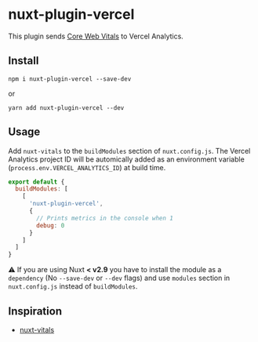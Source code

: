 # nuxt-plugin-vercel

This plugin sends [Core Web Vitals](https://web.dev/vitals/) to Vercel Analytics.

## Install

`npm i nuxt-plugin-vercel --save-dev`

or

`yarn add nuxt-plugin-vercel --dev`

## Usage

Add `nuxt-vitals` to the `buildModules` section of `nuxt.config.js`.
The Vercel Analytics project ID will be automically added as an environment variable (`process.env.VERCEL_ANALYTICS_ID`) at build time.

```javascript
export default {
  buildModules: [
    [
      'nuxt-plugin-vercel',
      {
        // Prints metrics in the console when 1
        debug: 0
      }
    ]
  ]
}
```

:warning: If you are using Nuxt **< v2.9** you have to install the module as a `dependency` (No `--save-dev` or `--dev` flags) and use `modules` section in `nuxt.config.js` instead of `buildModules`.

## Inspiration

- [nuxt-vitals](https://github.com/daliborgogic/nuxt-vitals)
